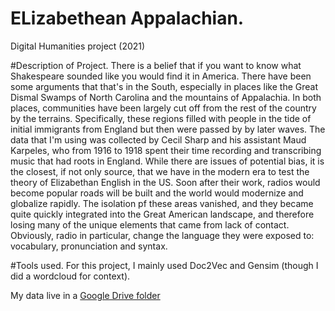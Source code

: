 # ELizabethean Appalachian.
Digital Humanities project (2021)

#Description of Project.
  There is a belief that if you want to know what Shakespeare sounded like you would find it in America. There have been some arguments that that's in the South, especially in places like the Great Dismal Swamps of North Carolina and the mountains of Appalachia. In both places, communities have been largely cut off from the rest of the country by the terrains. Specifically, these regions filled with people in the tide of initial immigrants from England but then were passed by by later waves.
  The data that I'm using was collected by Cecil Sharp and his assistant Maud Karpeles, who from 1916 to 1918 spent their time recording and transcribing music that had roots in England. While there are issues of potential bias, it is the closest, if not only source, that we have in the modern era to test the theory of Elizabethan English in the US. Soon after their work, radios would become popular roads will be built and the world would modernize and globalize rapidly. The isolation pf these areas vanished, and they became quite quickly integrated into the Great American landscape, and therefore losing many of the unique elements that came from lack of contact. Obviously, radio in particular, change the language they were exposed to: vocabulary, pronunciation and syntax.
  
#Tools used.
For this project, I mainly used Doc2Vec and Gensim (though I did a wordcloud for context).


My data live in a [Google Drive folder](https://drive.google.com/drive/folders/16kM4r5WIdLDPdI8C_5eO1LaIr0ix3PBF?usp=sharing)

